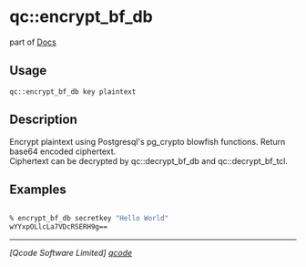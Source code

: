 qc::encrypt_bf_db
=================

part of [Docs](.)

Usage
-----
`qc::encrypt_bf_db key plaintext`

Description
-----------
Encrypt plaintext using Postgresql's pg_crypto blowfish functions. Return base64 encoded ciphertext.<br/>Ciphertext can be decrypted by qc::decrypt_bf_db and qc::decrypt_bf_tcl.

Examples
--------
```tcl

% encrypt_bf_db secretkey "Hello World"
wYYxpOLlcLa7VDcRSERH9g==
```

----------------------------------
*[Qcode Software Limited] [qcode]*

[qcode]: http://www.qcode.co.uk "Qcode Software"